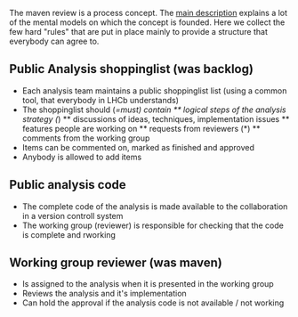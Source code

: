The maven review is a process concept. The [main description](README.md) explains a lot of the mental models on which the concept is founded.
Here we collect the few hard "rules" that are put in place mainly to provide a structure that everybody can agree to.

## Public Analysis shoppinglist (was backlog)
* Each analysis team maintains a public shoppinglist list (using a common tool, that everybody in LHCb understands)
* The shoppinglist should (*=must) contain
** logical steps of the analysis strategy (*)
** discussions of ideas, techniques, implementation issues
** features people are working on
** requests from reviewers (*)
** comments from the working group
* Items can be commented on, marked as finished and approved
* Anybody is allowed to add items

## Public analysis code
* The complete code of the analysis is made available to the collaboration in a version controll system
* The working group (reviewer) is responsible for checking that the code is complete and rworking 


## Working group reviewer (was maven)
* Is assigned to the analysis when it is presented in the working group
* Reviews the analysis and it's implementation
* Can hold the approval if the analysis code is not available / not working
